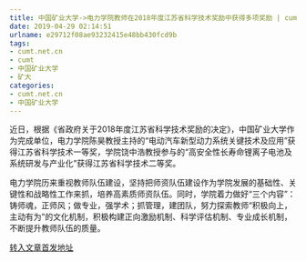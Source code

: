 ```yaml
---
title: 中国矿业大学->电力学院教师在2018年度江苏省科学技术奖励中获得多项奖励 | cumt.net.cn
date: 2019-04-29 02:14:51
urlname: e29712f08ae93232415e48bb430fcd9b
tags: 
- cumt.net.cn
- cumt
- 中国矿业大学
- 矿大
categories:
- cumt.net.cn
- 中国矿业大学
---
```


近日，根据《省政府关于2018年度江苏省科学技术奖励的决定》，中国矿业大学作为完成单位，电力学院陈昊教授主持的“电动汽车新型动力系统关键技术及应用”获得江苏省科学技术一等奖，学院饶中浩教授参与的“高安全性长寿命锂离子电池及系统研发与产业化”获得江苏省科学技术二等奖。

电力学院历来重视教师队伍建设，坚持把师资队伍建设作为学院发展的基础性、关键性和战略性工作来抓，培养高素质师资队伍。同时，学院着力做好“三个内容”：铸师魂，正师风；做专业，强学术；抓管理，建团队，努力探索教师“积极向上，主动有为”的文化机制，积极构建正向激励机制、科学评估机制、专业成长机制，不断提升教师队伍的质量。

[转入文章首发地址](http://xwzx.cumt.edu.cn/f5/4e/c523a521550/page.htm)